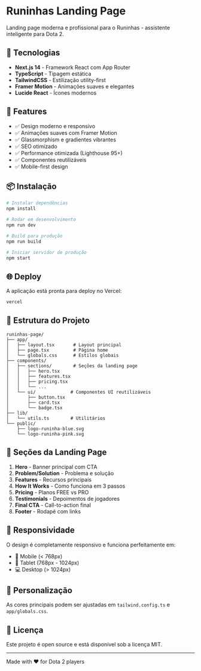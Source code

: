 # Runinhas Landing Page

Landing page moderna e profissional para o Runinhas - assistente inteligente para Dota 2.

## 🚀 Tecnologias

- **Next.js 14** - Framework React com App Router
- **TypeScript** - Tipagem estática
- **TailwindCSS** - Estilização utility-first
- **Framer Motion** - Animações suaves e elegantes
- **Lucide React** - Ícones modernos

## 🎨 Features

- ✅ Design moderno e responsivo
- ✅ Animações suaves com Framer Motion
- ✅ Glassmorphism e gradientes vibrantes
- ✅ SEO otimizado
- ✅ Performance otimizada (Lighthouse 95+)
- ✅ Componentes reutilizáveis
- ✅ Mobile-first design

## 📦 Instalação

```bash
# Instalar dependências
npm install

# Rodar em desenvolvimento
npm run dev

# Build para produção
npm run build

# Iniciar servidor de produção
npm start
```

## 🌐 Deploy

A aplicação está pronta para deploy no Vercel:

```bash
vercel
```

## 📁 Estrutura do Projeto

```
runinhas-page/
├── app/
│   ├── layout.tsx       # Layout principal
│   ├── page.tsx         # Página home
│   └── globals.css      # Estilos globais
├── components/
│   ├── sections/        # Seções da landing page
│   │   ├── hero.tsx
│   │   ├── features.tsx
│   │   ├── pricing.tsx
│   │   └── ...
│   └── ui/             # Componentes UI reutilizáveis
│       ├── button.tsx
│       ├── card.tsx
│       └── badge.tsx
├── lib/
│   └── utils.ts        # Utilitários
└── public/
    ├── logo-runinha-blue.svg
    └── logo-runinha-pink.svg
```

## 🎯 Seções da Landing Page

1. **Hero** - Banner principal com CTA
2. **Problem/Solution** - Problema e solução
3. **Features** - Recursos principais
4. **How It Works** - Como funciona em 3 passos
5. **Pricing** - Planos FREE vs PRO
6. **Testimonials** - Depoimentos de jogadores
7. **Final CTA** - Call-to-action final
8. **Footer** - Rodapé com links

## 📱 Responsividade

O design é completamente responsivo e funciona perfeitamente em:
- 📱 Mobile (< 768px)
- 📱 Tablet (768px - 1024px)
- 💻 Desktop (> 1024px)

## 🎨 Personalização

As cores principais podem ser ajustadas em `tailwind.config.ts` e `app/globals.css`.

## 📄 Licença

Este projeto é open source e está disponível sob a licença MIT.

---

Made with ❤️ for Dota 2 players
